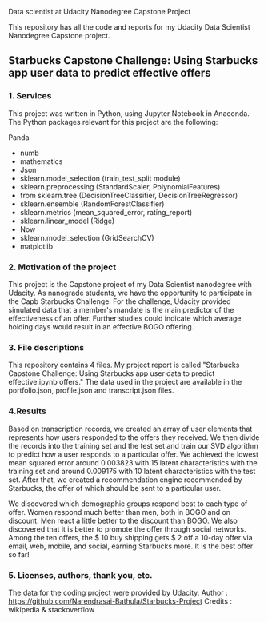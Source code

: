 Data scientist at Udacity Nanodegree Capstone Project

This repository has all the code and reports for my Udacity Data Scientist Nanodegree Capstone project.

## Starbucks Capstone Challenge: Using Starbucks app user data to predict effective offers

### 1. Services
This project was written in Python, using Jupyter Notebook in Anaconda. The Python packages relevant for this project are the following:

Panda
- numb
- mathematics
- Json
- sklearn.model_selection (train_test_split module)
- sklearn.preprocessing (StandardScaler, PolynomialFeatures)
- from sklearn.tree (DecisionTreeClassifier, DecisionTreeRegressor)
- sklearn.ensemble (RandomForestClassifier)
- sklearn.metrics (mean_squared_error, rating_report)
- sklearn.linear_model (Ridge)
- Now
- sklearn.model_selection (GridSearchCV)
- matplotlib

### 2. Motivation of the project
This project is the Capstone project of my Data Scientist nanodegree with Udacity. As nanograde students, we have the opportunity to participate in the Capb Starbucks Challenge.
For the challenge, Udacity provided simulated data that a member's mandate is the main predictor of the effectiveness of an offer. Further studies could indicate which average holding days would result in an effective BOGO offering.



### 3. File descriptions
This repository contains 4 files. My project report is called "Starbucks Capstone Challenge: Using Starbucks app user data to predict effective.ipynb offers."
The data used in the project are available in the portfolio.json, profile.json and transcript.json files.

### 4.Results
Based on transcription records, we created an array of user elements that represents how users responded to the offers they received. We then divide the records into the training set and the test set and train our SVD algorithm to predict how a user responds to a particular offer. We achieved the lowest mean squared error around 0.003823 with 15 latent characteristics with the training set and around 0.009175 with 10 latent characteristics with the test set. After that, we created a recommendation engine recommended by Starbucks, the offer of which should be sent to a particular user.

We discovered which demographic groups respond best to each type of offer. Women respond much better than men, both in BOGO and on discount. Men react a little better to the discount than BOGO. We also discovered that it is better to promote the offer through social networks. Among the ten offers, the $ 10 buy shipping gets $ 2 off a 10-day offer via email, web, mobile, and social, earning Starbucks more. It is the best offer so far!

### 5. Licenses, authors, thank you, etc.

The data for the coding project were provided by Udacity.
Author : https://github.com/Narendrasai-Bathula/Starbucks-Project
Credits : wikipedia & stackoverflow
